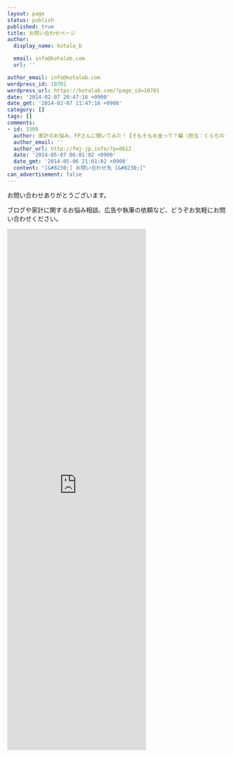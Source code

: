 ```yaml
---
layout: page
status: publish
published: true
title: お問い合わせページ
author:
  display_name: kotala_b

  email: info@kotalab.com
  url: ''

author_email: info@kotalab.com
wordpress_id: 10701
wordpress_url: https://kotalab.com/?page_id=10701
date: '2014-02-07 20:47:16 +0900'
date_gmt: '2014-02-07 11:47:16 +0900'
category: []
tags: []
comments:
- id: 3309
  author: 家計のお悩み、FPさんに聞いてみた！【そもそもお金って？編（担当：くらちのりこ）】
  author_email: ''
  author_url: http://fmj-jp.info/?p=8612
  date: '2014-05-07 06:01:02 +0900'
  date_gmt: '2014-05-06 21:01:02 +0900'
  content: "[&#8230;] お問い合わせ先 [&#8230;]"
can_advertisement: false
---
```

<p>お問い合わせありがとうございます。</p>
<p>ブログや家計に関するお悩み相談、広告や執筆の依頼など、どうぞお気軽にお問い合わせください。</p>
<p><iframe src="https://docs.google.com/forms/d/1exwUby8m3BxRLS2573dE-udykx1-wravoWFdbyHUylY/viewform?embedded=true" width="320" height="1200" frameborder="0" marginheight="0" marginwidth="0">読み込み中...</iframe></p>
